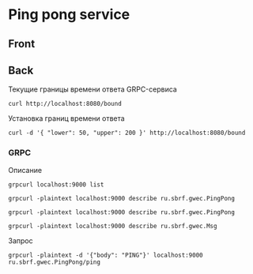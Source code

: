 # Ping pong service

## Front

## Back

Текущие границы времени ответа GRPC-сервиса

```shell
curl http://localhost:8080/bound
```

Установка границ времени ответа

```shell
curl -d '{ "lower": 50, "upper": 200 }' http://localhost:8080/bound
```

### GRPC

Описание

```shell
grpcurl localhost:9000 list

grpcurl -plaintext localhost:9000 describe ru.sbrf.gwec.PingPong

grpcurl -plaintext localhost:9000 describe ru.sbrf.gwec.PingPong

grpcurl -plaintext localhost:9000 describe ru.sbrf.gwec.Msg
```

Запрос

```shell
grpcurl -plaintext -d '{"body": "PING"}' localhost:9000 ru.sbrf.gwec.PingPong/ping
```